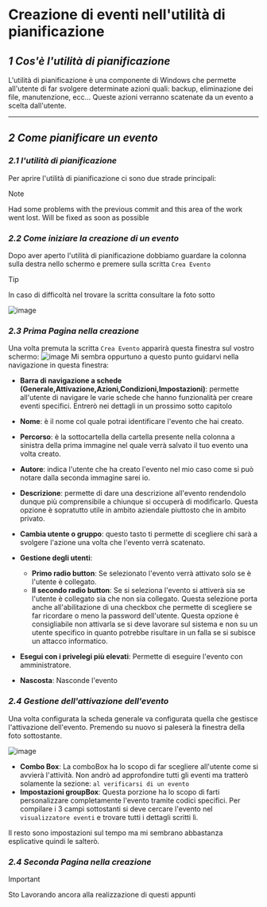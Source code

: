 # **Creazione di eventi nell'utilità di pianificazione**

## ***1  Cos'è l'utilità di pianificazione***
L'utilità di pianificazione è una componente di Windows che permette all'utente di far svolgere determinate azioni quali: backup, eliminazione dei file, manutenzione, ecc...
Queste azioni verranno scatenate da un evento a scelta dall'utente.

---
## ***2  Come pianificare un evento***
### ***2.1  l'utilità di pianificazione***
Per aprire l'utilità di pianificazione ci sono due strade principali:
> [!NOTE] 
>
>Had some problems with the previous commit and this area of the work went lost. Will be fixed as soon as possible
### ***2.2  Come iniziare la creazione di un evento***
Dopo aver aperto l'utilità di pianificazione dobbiamo guardare la colonna sulla destra nello schermo e premere sulla scritta `Crea Evento`

> [!TIP]
>In caso di difficoltà nel trovare la scritta consultare la foto sotto

![image](./img/img1.png)

### ***2.3  Prima Pagina nella creazione***
Una volta premuta la scritta `Crea Evento` apparirà questa finestra sul vostro schermo:
![image](./img/img2.png)
Mi sembra oppurtuno a questo punto guidarvi nella navigazione in questa finestra:

* **Barra di navigazione a schede (Generale,Attivazione,Azioni,Condizioni,Impostazioni)**: permette all'utente di navigare le varie schede che hanno funzionalità per creare eventi specifici. Entrerò nei dettagli in un prossimo sotto capitolo

* **Nome**: è il nome col quale potrai identificare l'evento che hai creato.

* **Percorso**: è la sottocartella della cartella presente nella colonna a sinistra della prima immagine nel quale verrà salvato il tuo evento una volta creato.

* **Autore**: indica l'utente che ha creato l'evento nel mio caso come si può notare dalla seconda immagine sarei io.

* **Descrizione**: permette di dare una descrizione all'evento rendendolo dunque più comprensibile a chiunque si occuperà di modificarlo. Questa opzione è sopratutto utile in ambito aziendale piuttosto che in ambito privato.

* **Cambia utente o gruppo**: questo tasto ti permette di scegliere chi sarà a svolgere l'azione una volta che l'evento verrà scatenato.

* **Gestione degli utenti**: 
    * **Primo radio button**: Se selezionato l'evento verrà attivato solo se è l'utente è collegato.
    * **Il secondo radio button**: Se si seleziona l'evento si attiverà sia se l'utente è collegato sia che non sia collegato. Questa selezione porta anche all'abilitazione di una checkbox che permette di scegliere se far ricordare o meno la password dell'utente. Questa opzione è consigliabile non attivarla se si deve lavorare sul sistema e non su un utente specifico in quanto potrebbe risultare in un falla se si subisce un attacco informatico.

* **Esegui con i privelegi più elevati**: Permette di eseguire l'evento con amministratore.

* **Nascosta**: Nasconde l'evento

### ***2.4  Gestione dell'attivazione dell'evento***
Una volta configurata la scheda generale va configurata quella che gestisce l'attivazione dell'evento. Premendo su nuovo si paleserà la finestra della foto sottostante.

![image](./img/img3.png)

* **Combo Box**: La comboBox ha lo scopo di far scegliere all'utente come si avvierà l'attività. Non andrò ad approfondire tutti gli eventi ma tratterò solamente la sezione: `al verificarsi di un evento`
* **Impostazioni groupBox**: Questa porzione ha lo scopo di farti personalizzare completamente l'evento tramite codici specifici. Per compilare i 3 campi sottostanti si deve cercare l'evento nel `visualizzatore eventi` e trovare tutti i dettagli scritti lì.

Il resto sono impostazioni sul tempo ma mi sembrano abbastanza esplicative quindi le salterò.

### ***2.4  Seconda Pagina nella creazione***


>[!IMPORTANT]
> Sto Lavorando ancora alla realizzazione di questi appunti